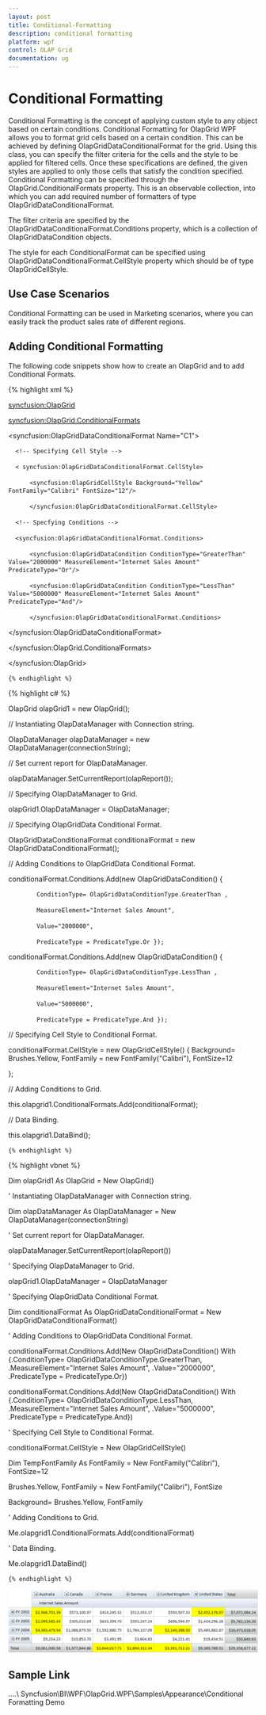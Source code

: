 ```yaml
---
layout: post
title: Conditional-Formatting
description: conditional formatting
platform: wpf
control: OLAP Grid
documentation: ug
---
```


# Conditional Formatting

Conditional Formatting is the concept of applying custom style to any object based on certain conditions. Conditional Formatting for OlapGrid WPF allows you to format grid cells based on a certain condition. This can be achieved by defining OlapGridDataConditionalFormat for the grid. Using this class, you can specify the filter criteria for the cells and the style to be applied for filtered cells. Once these specifications are defined, the given styles are applied to only those cells that satisfy the condition specified. Conditional Formatting can be specified through the OlapGrid.ConditionalFormats property. This is an observable collection, into which you can add required number of formatters of type OlapGridDataConditionalFormat. 

The filter criteria are specified by the OlapGridDataConditionalFormat.Conditions property, which is a collection of OlapGridDataCondition objects. 

The style for each ConditionalFormat can be specified using OlapGridDataConditionalFormat.CellStyle property which should be of type OlapGridCellStyle.

## Use Case Scenarios

Conditional Formatting can be used in Marketing scenarios, where you can easily track the product sales rate of different regions.

## Adding Conditional Formatting 

The following code snippets show how to create an OlapGrid and to add Conditional Formats.

  {% highlight xml %}

    

<syncfusion:OlapGrid>

 <syncfusion:OlapGrid.ConditionalFormats> 

   <!-- Adding Conditions -->                       

   <syncfusion:OlapGridDataConditionalFormat Name="C1">

      <!-- Specifying Cell Style -->

      < syncfusion:OlapGridDataConditionalFormat.CellStyle>

          <syncfusion:OlapGridCellStyle Background="Yellow" FontFamily="Calibri" FontSize="12"/>

          </syncfusion:OlapGridDataConditionalFormat.CellStyle>

      <!-- Specfying Conditions --> 

      <syncfusion:OlapGridDataConditionalFormat.Conditions>

          <syncfusion:OlapGridDataCondition ConditionType="GreaterThan" Value="2000000" MeasureElement="Internet Sales Amount" PredicateType="Or"/>

          <syncfusion:OlapGridDataCondition ConditionType="LessThan" Value="5000000" MeasureElement="Internet Sales Amount" PredicateType="And"/>

          </syncfusion:OlapGridDataConditionalFormat.Conditions>

   </syncfusion:OlapGridDataConditionalFormat>                        

 </syncfusion:OlapGrid.ConditionalFormats>

</syncfusion:OlapGrid>

    {% endhighlight %}





  {% highlight c# %}

    

OlapGrid olapGrid1 = new OlapGrid();

// Instantiating OlapDataManager with Connection string.

OlapDataManager olapDataManager = new OlapDataManager(connectionString);

// Set current report for OlapDataManager.

olapDataManager.SetCurrentReport(olapReport());

// Specifying OlapDataManager to Grid.

olapGrid1.OlapDataManager = OlapDataManager;



 // Specifying OlapGridData Conditional Format.

OlapGridDataConditionalFormat conditionalFormat = new OlapGridDataConditionalFormat();

// Adding Conditions to OlapGridData Conditional Format.

conditionalFormat.Conditions.Add(new OlapGridDataCondition() { 

            ConditionType= OlapGridDataConditionType.GreaterThan , 

            MeasureElement="Internet Sales Amount",

            Value="2000000",

            PredicateType = PredicateType.Or });

conditionalFormat.Conditions.Add(new OlapGridDataCondition() { 

            ConditionType= OlapGridDataConditionType.LessThan , 

            MeasureElement="Internet Sales Amount",

            Value="5000000",

            PredicateType = PredicateType.And });



// Specifying Cell Style to Conditional Format.

conditionalFormat.CellStyle = new OlapGridCellStyle() { Background= Brushes.Yellow, FontFamily = new FontFamily("Calibri"), FontSize=12 

};

// Adding Conditions to Grid.

this.olapgrid1.ConditionalFormats.Add(conditionalFormat);

// Data Binding.

this.olapgrid1.DataBind();

    {% endhighlight %}





  {% highlight vbnet %}

    

Dim olapGrid1 As OlapGrid = New OlapGrid()

' Instantiating OlapDataManager with Connection string.

Dim olapDataManager As OlapDataManager = New OlapDataManager(connectionString)

' Set current report for OlapDataManager.

olapDataManager.SetCurrentReport(olapReport())

' Specifying OlapDataManager to Grid.

olapGrid1.OlapDataManager = OlapDataManager



' Specifying OlapGridData Conditional Format.

Dim conditionalFormat As OlapGridDataConditionalFormat = New OlapGridDataConditionalFormat()

' Adding Conditions to OlapGridData Conditional Format.

conditionalFormat.Conditions.Add(New OlapGridDataCondition() With {.ConditionType= OlapGridDataConditionType.GreaterThan, .MeasureElement="Internet Sales Amount", .Value="2000000", .PredicateType = PredicateType.Or})

conditionalFormat.Conditions.Add(New OlapGridDataCondition() With {.ConditionType= OlapGridDataConditionType.LessThan, .MeasureElement="Internet Sales Amount", .Value="5000000", .PredicateType = PredicateType.And})



' Specifying Cell Style to Conditional Format.

conditionalFormat.CellStyle = New OlapGridCellStyle()

Dim TempFontFamily As FontFamily = New FontFamily("Calibri"), FontSize=12

Brushes.Yellow, FontFamily = New FontFamily("Calibri"), FontSize

Background= Brushes.Yellow, FontFamily

' Adding Conditions to Grid.

Me.olapgrid1.ConditionalFormats.Add(conditionalFormat)

' Data Binding.

Me.olapgrid1.DataBind()

    {% endhighlight %}







![C:/Users/dwarageshmb/Desktop/Vol 4 Docs/Images/OlapGridConditionalFormatting.png](Conditional-Formatting_images/Conditional-Formatting_img1.png)


## Sample Link

..\..\ Syncfusion\BI\WPF\OlapGrid.WPF\Samples\Appearance\Conditional Formatting Demo

